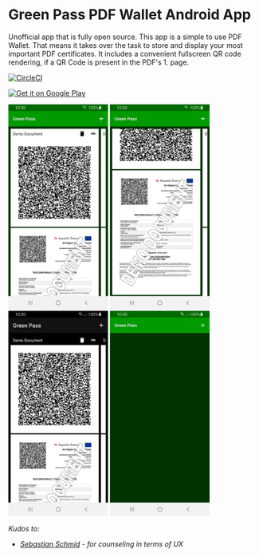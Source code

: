 # Green Pass PDF Wallet Android App
Unofficial app that is fully open source. This app is a simple to use PDF Wallet.
That means it takes over the task to store and display your most important PDF certificates.
It includes a convenient fullscreen QR code rendering, if a QR Code is present in the PDF's 1. page.

[![CircleCI](https://circleci.com/gh/michaeltroger/greenpass-android/tree/main.svg?style=svg)](https://circleci.com/gh/michaeltroger/greenpass-android/tree/main)

<a href='https://play.google.com/store/apps/details?id=com.michaeltroger.gruenerpass&pcampaignid=pcampaignidMKT-Other-global-all-co-prtnr-py-PartBadge-Mar2515-1'>
<img alt='Get it on Google Play' height='100px' src='https://play.google.com/intl/en_us/badges/static/images/badges/en_badge_web_generic.png'/>
</a>


<img src="/fastlane/metadata/android/en-US/images/phoneScreenshots/screenshot.jpg" width="200"> <img src="/fastlane/metadata/android/en-US/images/phoneScreenshots/screenshot1.jpg" width="200"> <img src="/fastlane/metadata/android/en-US/images/phoneScreenshots/screenshot2.jpg" width="200"> <img src="/fastlane/metadata/android/en-US/images/phoneScreenshots/screenshot3.jpg" width="200">

*Kudos to:*
- *[Sebastian Schmid](https://github.com/da5ebi) - for counseling in terms of UX*
